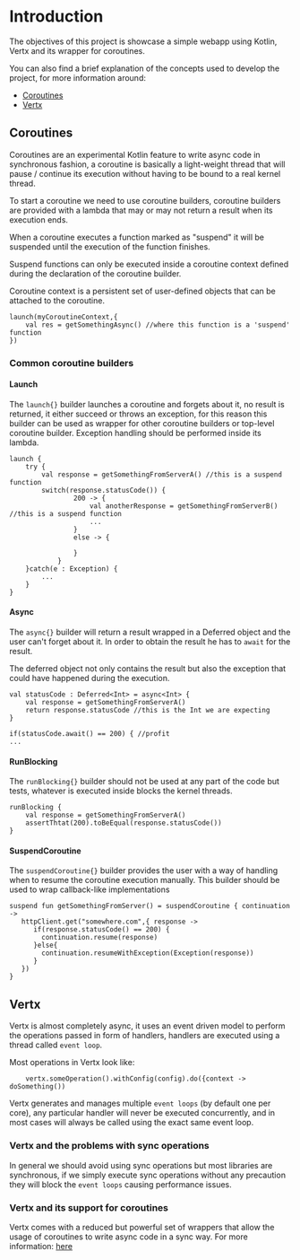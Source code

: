 # Introduction

The objectives of this project is showcase a simple webapp using Kotlin, Vertx and its wrapper for coroutines.

You can also find a brief explanation of the concepts used to develop the project, for more information around:
* [Coroutines](https://github.com/Kotlin/kotlin-coroutines/blob/master/kotlin-coroutines-informal.md#coroutines-overview)
* [Vertx](http://vertx.io/docs/vertx-core/kotlin/)

## Coroutines

Coroutines are an experimental Kotlin feature to write async code in synchronous fashion, a coroutine is basically
a light-weight thread that will pause / continue its execution without having to be bound to a real kernel thread.

To start a coroutine we need to use coroutine builders, coroutine builders are provided with a lambda that may
or may not return a result when its execution ends.

When a coroutine executes a function marked as "suspend" it will be suspended until the execution of the function
finishes.

Suspend functions can only be executed inside a coroutine context defined during the declaration of the coroutine builder.

Coroutine context is a persistent set of user-defined objects that can be attached to the coroutine.

```
launch(myCoroutineContext,{
    val res = getSomethingAsync() //where this function is a 'suspend' function
})
```

### Common coroutine builders

#### Launch
The `launch{}` builder launches a coroutine and forgets about it, no result is returned, it either succeed or throws an exception,
for this reason this builder can be used as wrapper for other coroutine builders or top-level coroutine builder.
Exception handling should be performed inside its lambda.
```
launch {
    try {
        val response = getSomethingFromServerA() //this is a suspend function
        switch(response.statusCode()) {
                200 -> {
                    val anotherResponse = getSomethingFromServerB() //this is a suspend function
                    ...
                }
                else -> {

                }
            }
    }catch(e : Exception) {
        ...
    }
}
```

#### Async
The `async{}` builder will return a result wrapped in a Deferred object and the user can't forget about it. In order to obtain the
result he has to `await` for the result.

The deferred object not only contains the result but also the exception that could have happened during the execution.

```
val statusCode : Deferred<Int> = async<Int> {
    val response = getSomethingFromServerA()
    return response.statusCode //this is the Int we are expecting
}

if(statusCode.await() == 200) { //profit
...
```

#### RunBlocking
The `runBlocking{}` builder should not be used at any part of the code but tests, whatever is executed inside blocks the kernel threads.

```
runBlocking {
    val response = getSomethingFromServerA()
    assertThtat(200).toBeEqual(response.statusCode())
}
```

#### SuspendCoroutine
The `suspendCoroutine{}` builder provides the user with a way of handling when to resume the coroutine execution manually. This
builder should be used to wrap callback-like implementations

```
suspend fun getSomethingFromServer() = suspendCoroutine { continuation ->
   httpClient.get("somewhere.com",{ response ->
      if(response.statusCode() == 200) {
        continuation.resume(response)
      }else{
        continuation.resumeWithException(Exception(response))
      }
   })
}
```

## Vertx

Vertx is almost completely async, it uses an event driven model to perform the operations passed in form of handlers, handlers
are executed using a thread called `event loop`.


Most operations in Vertx look like:
```
    vertx.someOperation().withConfig(config).do({context -> doSomething())
```

Vertx generates and manages multiple `event loops` (by default one per core), any particular handler will never be executed
concurrently, and in most cases will always be called using the exact same event loop.

### Vertx and the problems with sync operations
In general we should avoid using sync operations but most libraries are synchronous, if we simply execute
sync operations without any precaution they will block the `event loops` causing performance issues.

### Vertx and its support for coroutines
Vertx comes with a reduced but powerful set of wrappers that allow the usage of coroutines to write async code in a sync way.
For more information: [here](http://vertx.io/docs/vertx-lang-kotlin-coroutines/kotlin/)